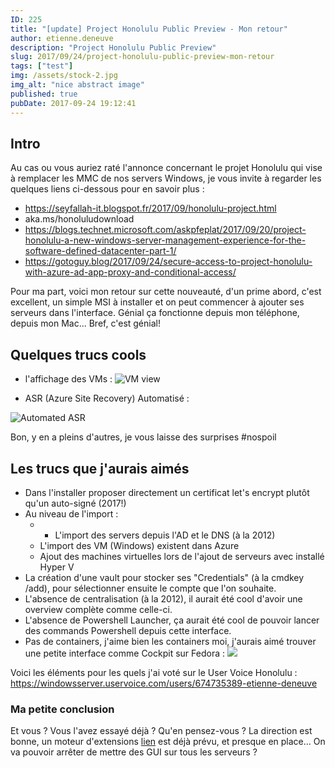 ```yaml
---
ID: 225
title: "[update] Project Honolulu Public Preview - Mon retour"
author: etienne.deneuve
description: "Project Honolulu Public Preview"
slug: 2017/09/24/project-honolulu-public-preview-mon-retour
tags: ["test"]
img: /assets/stock-2.jpg
img_alt: "nice abstract image"
published: true
pubDate: 2017-09-24 19:12:41
---
```


## Intro

Au cas ou vous auriez raté l'annonce concernant le projet Honolulu qui vise à remplacer les MMC de nos servers Windows, je vous invite à regarder les quelques liens ci-dessous pour en savoir plus :

- <https://seyfallah-it.blogspot.fr/2017/09/honolulu-project.html>
- aka.ms/honoluludownload
- <https://blogs.technet.microsoft.com/askpfeplat/2017/09/20/project-honolulu-a-new-windows-server-management-experience-for-the-software-defined-datacenter-part-1/>
- <https://gotoguy.blog/2017/09/24/secure-access-to-project-honolulu-with-azure-ad-app-proxy-and-conditional-access/>

Pour ma part, voici mon retour sur cette nouveauté, d'un prime abord, c'est excellent, un simple MSI à installer et on peut commencer à ajouter ses serveurs dans l'interface. Génial ça fonctionne depuis mon téléphone, depuis mon Mac... Bref, c'est génial!

## Quelques trucs cools

- l'affichage des VMs :
  ![VM view](https://etienne.deneuve.xyz/wp-content/uploads/2017/09/vm.png)

- ASR (Azure Site Recovery) Automatisé :

![Automated ASR](https://etienne.deneuve.xyz/wp-content/uploads/2017/09/Honolu.png)

Bon, y en a pleins d'autres, je vous laisse des surprises #nospoil

## Les trucs que j'aurais aimés

- Dans l'installer proposer directement un certificat let's encrypt plutôt qu'un auto-signé (2017!)
- Au niveau de l'import :
  - - L'import des servers depuis l'AD et le DNS (à la 2012)
  - L'import des VM (Windows) existent dans Azure
  - Ajout des machines virtuelles lors de l'ajout de serveurs avec installé Hyper V
- La création d'une vault pour stocker ses "Credentials" (à la cmdkey /add), pour sélectionner ensuite le compte que l'on souhaite.
- L'absence de centralisation (à la 2012), il aurait été cool d'avoir une overview complète comme celle-ci.
- L'absence de Powershell Launcher, ça aurait été cool de pouvoir lancer des commands Powershell depuis cette interface.
- Pas de containers, j'aime bien les containers moi, j'aurais aimé trouver une petite interface comme Cockpit sur Fedora : ![](https://bobcares.com/wp-content/uploads/2015/08/docker-management-ui.png)

Voici les éléments pour les quels j'ai voté sur le User Voice Honolulu : <https://windowsserver.uservoice.com/users/674735389-etienne-deneuve>

### Ma petite conclusion

Et vous ? Vous l'avez essayé déjà ? Qu'en pensez-vous ? La direction est bonne, un moteur d'extensions [lien](https://github.com/hongtao-chen/hello-honolulu) est déjà prévu, et presque en place... On va pouvoir arrêter de mettre des GUI sur tous les serveurs ?
